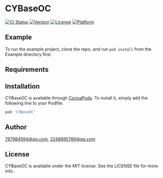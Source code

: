 # CYBaseOC

[![CI Status](https://img.shields.io/travis/787984594@qq.com/CYBaseOC.svg?style=flat)](https://travis-ci.org/787984594@qq.com/CYBaseOC)
[![Version](https://img.shields.io/cocoapods/v/CYBaseOC.svg?style=flat)](https://cocoapods.org/pods/CYBaseOC)
[![License](https://img.shields.io/cocoapods/l/CYBaseOC.svg?style=flat)](https://cocoapods.org/pods/CYBaseOC)
[![Platform](https://img.shields.io/cocoapods/p/CYBaseOC.svg?style=flat)](https://cocoapods.org/pods/CYBaseOC)

## Example

To run the example project, clone the repo, and run `pod install` from the Example directory first.

## Requirements

## Installation

CYBaseOC is available through [CocoaPods](https://cocoapods.org). To install
it, simply add the following line to your Podfile:

```ruby
pod 'CYBaseOC'
```

## Author

787984594@qq.com, 2248895786@qq.com

## License

CYBaseOC is available under the MIT license. See the LICENSE file for more info.
